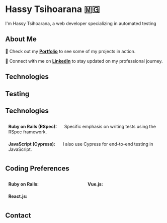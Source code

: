# Hassy Tsihoarana 🇲🇬 

I'm Hassy Tsihoarana, a web developer specializing in automated testing

## About Me
💼 Check out my **[Portfolio](https://hassy-tsihoarana.netlify.app/)** to see some of my projects in action.

🔗 Connect with me on **[LinkedIn](https://www.linkedin.com/feed/)** to stay updated on my professional journey.


## Technologies

## Testing
## Technologies

<div style="display: flex; flex-direction: row; flex-wrap: wrap;">
  <div style="flex: 50%; padding: 10px;">
    <strong>Ruby on Rails (RSpec):</strong> <img src="https://upload.wikimedia.org/wikipedia/commons/thumb/6/62/Ruby_On_Rails_Logo.svg/200px-Ruby_On_Rails_Logo.svg.png" width="16"> Specific emphasis on writing tests using the RSpec framework.
  </div>
  <div style="flex: 50%; padding: 10px;">
    <strong>JavaScript (Cypress):</strong> <img src="https://docs.cypress.io/img/logo-cypress.png" width="16"> I also use Cypress for end-to-end testing in JavaScript.
  </div>
</div>

## Coding Preferences

<div style="display: flex; flex-direction: row; flex-wrap: wrap;">
  <div style="flex: 33%; padding: 10px;">
    <strong>Ruby on Rails:</strong> <img src="https://www.ruby-lang.org/images/header-ruby-logo.png" width="16">
  </div>
  <div style="flex: 33%; padding: 10px;">
    <strong>Vue.js:</strong> <img src="https://vuejs.org/images/logo.png" width="16">
  </div>
  <div style="flex: 33%; padding: 10px;">
    <strong>React.js:</strong> <img src="https://reactjs.org/logo-og.png" width="16">
  </div>
</div>


## Contact

